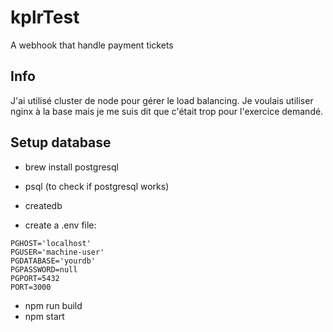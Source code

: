 # kplrTest
A webhook that handle payment tickets

## Info
J'ai utilisé cluster de node pour gérer le load balancing. Je voulais utiliser nginx à la base mais je me suis dit que c'était trop pour l'exercice demandé.

## Setup database
- brew install postgresql
- psql (to check if postgresql works)
- createdb <yourdb>

- create a .env file:
```
PGHOST='localhost'
PGUSER='machine-user'
PGDATABASE='yourdb'
PGPASSWORD=null
PGPORT=5432
PORT=3000
```

- npm run build
- npm start

